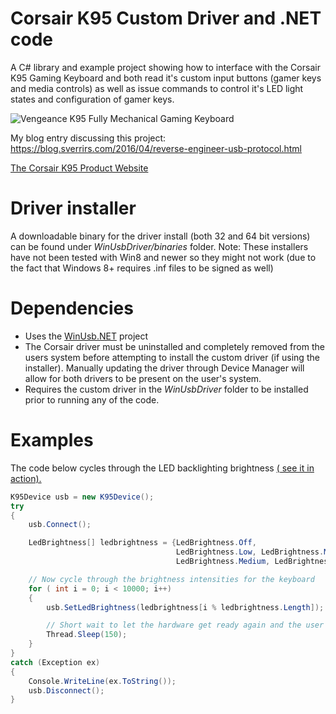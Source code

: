 # Corsair K95 Custom Driver and .NET code
A C# library and example project showing how to interface with the Corsair K95 Gaming Keyboard and both read it's custom input buttons (gamer keys and media controls) as well as issue commands to control it's LED light states and configuration of gamer keys.

![Vengeance K95 Fully Mechanical Gaming Keyboard](http://cwsmgmt.corsair.com/media/catalog/product/k/9/k95_11_angle.png "The K95 Keyboard")

My blog entry discussing this project:
https://blog.sverrirs.com/2016/04/reverse-engineer-usb-protocol.html

[The Corsair K95 Product Website](http://www.corsair.com/en-us/vengeance-k95-fully-mechanical-gaming-keyboard/)

# Driver installer
A downloadable binary for the driver install (both 32 and 64 bit versions) can be found under *WinUsbDriver/binaries* folder. 
Note: These installers have not been tested with Win8 and newer so they might not work (due to the fact that Windows 8+ requires .inf files to be signed as well)

# Dependencies
* Uses the [WinUsb.NET](https://github.com/madwizard-thomas/winusbnet/) project 
* The Corsair driver must be uninstalled and completely removed from the users system before attempting to install the custom driver (if using the installer). Manually updating the driver through Device Manager will allow for both drivers to be present on the user's system.
* Requires the custom driver in the *WinUsbDriver* folder to be installed prior to running any of the code.

# Examples

The code below cycles through the LED backlighting brightness
<a href="https://www.youtube.com/watch?v=UFa_v60nUy4" target="_blank">( see it in action).</a>

```csharp
K95Device usb = new K95Device();
try
{
    usb.Connect();

    LedBrightness[] ledbrightness = {LedBrightness.Off,
                                     LedBrightness.Low, LedBrightness.Medium, LedBrightness.High,
                                     LedBrightness.Medium, LedBrightness.Low };

    // Now cycle through the brightness intensities for the keyboard
    for ( int i = 0; i < 10000; i++)
    {
        usb.SetLedBrightness(ledbrightness[i % ledbrightness.Length]);

        // Short wait to let the hardware get ready again and the user to notice the change
        Thread.Sleep(150);
    }
}
catch (Exception ex)
{
    Console.WriteLine(ex.ToString());
    usb.Disconnect();
}
```
